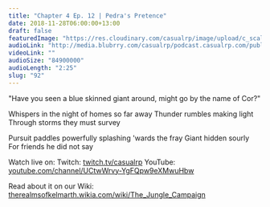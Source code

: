 ```yaml
---
title: "Chapter 4 Ep. 12 | Pedra's Pretence"
date: 2018-11-28T06:00:00+13:00
draft: false
featuredImage: "https://res.cloudinary.com/casualrp/image/upload/c_scale,f_auto,w_1600/chapter4/fullsizeoutput_10a0"
audioLink: "http://media.blubrry.com/casualrp/podcast.casualrp.com/public/Chapter%204%20Ep.%2012%20_%20Pedras%20Pretence.mp3"
videoLink: ""
audioSize: "84900000"
audioLength: "2:25"
slug: "92"
---
```


"Have you seen a blue skinned giant around, might go by the name of Cor?"

Whispers in the night
of homes so far away
Thunder rumbles making light
Through storms they must survey

Pursuit paddles powerfully
splashing 'wards the fray
Giant hidden sourly
For friends he did not say

Watch live on:
Twitch: [twitch.tv/casualrp](https://www.twitch.tv/casualrp)
YouTube: [youtube.com/channel/UCtwWrvy-YgFQpw9eXMwuHbw](https://www.youtube.com/channel/UCtwWrvy-YgFQpw9eXMwuHbw)

Read about it on our Wiki: [therealmsofkelmarth.wikia.com/wiki/The_Jungle_Campaign](http://therealmsofkelmarth.wikia.com/wiki/The_Jungle_Campaign)

